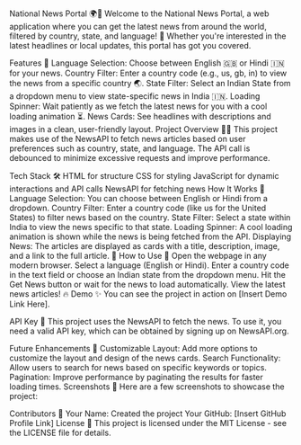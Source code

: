 National News Portal 🌍📰
Welcome to the National News Portal, a web application where you can get the latest news from around the world, filtered by country, state, and language! 🚀 Whether you're interested in the latest headlines or local updates, this portal has got you covered.

Features 🌟
Language Selection: Choose between English 🇬🇧 or Hindi 🇮🇳 for your news.
Country Filter: Enter a country code (e.g., us, gb, in) to view the news from a specific country 🌏.
State Filter: Select an Indian State from a dropdown menu to view state-specific news in India 🇮🇳.
Loading Spinner: Wait patiently as we fetch the latest news for you with a cool loading animation ⏳.
News Cards: See headlines with descriptions and images in a clean, user-friendly layout.
Project Overview 👨‍💻
This project makes use of the NewsAPI to fetch news articles based on user preferences such as country, state, and language. The API call is debounced to minimize excessive requests and improve performance.

Tech Stack 🛠️
HTML for structure
CSS for styling
JavaScript for dynamic interactions and API calls
NewsAPI for fetching news
How It Works 🔄
Language Selection: You can choose between English or Hindi from a dropdown.
Country Filter: Enter a country code (like us for the United States) to filter news based on the country.
State Filter: Select a state within India to view the news specific to that state.
Loading Spinner: A cool loading animation is shown while the news is being fetched from the API.
Displaying News: The articles are displayed as cards with a title, description, image, and a link to the full article. 📰
How to Use 📱
Open the webpage in any modern browser.
Select a language (English or Hindi).
Enter a country code in the text field or choose an Indian state from the dropdown menu.
Hit the Get News button or wait for the news to load automatically.
View the latest news articles! 🔥
Demo ✨
You can see the project in action on [Insert Demo Link Here].

API Key 🔑
This project uses the NewsAPI to fetch the news. To use it, you need a valid API key, which can be obtained by signing up on NewsAPI.org.

Future Enhancements 🚀
Customizable Layout: Add more options to customize the layout and design of the news cards.
Search Functionality: Allow users to search for news based on specific keywords or topics.
Pagination: Improve performance by paginating the results for faster loading times.
Screenshots 📸
Here are a few screenshots to showcase the project:



Contributors 🤝
Your Name: Created the project
Your GitHub: [Insert GitHub Profile Link]
License 📜
This project is licensed under the MIT License - see the LICENSE file for details.